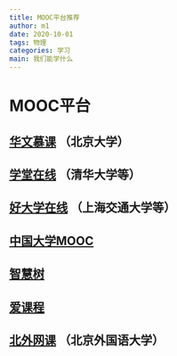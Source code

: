 ```yaml
---
title: MOOC平台推荐
author: m1
date: 2020-10-01
tags: 物理
categories: 学习
main: 我们能学什么
---
```


# MOOC平台

## [华文慕课](http://www.chinesemooc.org)  （北京大学）

## [学堂在线](https://next.xuetangx.com)   （清华大学等）

## [好大学在线](https://www.cnmooc.org)    （上海交通大学等）

## [中国大学MOOC](https://www.icourse163.org)

## [智慧树](https://www.zhihuishu.com)

## [爱课程](http://www.icourses.cn)

## [北外网课](https://www.beiwaiclass.com) （北京外国语大学）

<!--
# 推荐课程

## 基础课程

**[高等数学](http://www.icourses.cn/web/sword/portal/shareDetails?cId=7182)**  （爱课程，需注册）
或 [Acfun搬运](https://www.acfun.cn/v/ac13019628)   [上海交通大学]

**大学物理 [1](https://next.xuetangx.com/course/THU07021000288)  [2](https://next.xuetangx.com/course/THU07021000289)**  （学堂在线） [清华大学]

**大学物理 [力学](https://www.cnmooc.org/portal/course/67/15070.mooc)    [热学](https://www.cnmooc.org/portal/course/3236/15071.mooc)    [电磁学](https://www.cnmooc.org/portal/course/67/15070.mooc)**  （好大学在线） [上海交通大学]

**[大学化学](http://www.chinesemooc.org/mooc/4388)**    （华文慕课） [北京大学]

## 专业课程

[组合数学](https://next.xuetangx.com/course/THU08091000450)  （学堂在线） [清华大学]
[电路理论（上）](https://www.cnmooc.org/portal/course/72/14823.mooc)    [（下）](https://www.cnmooc.org/portal/course/72/14823.mooc)  （好大学在线）
[电路原理](https://next.xuetangx.com/course/THU08061000294)  （学堂在线） [清华大学]
[有机化学](https://next.xuetangx.com/course/THU07031000429)  （学堂在线） [清华大学]
[中级有机化学](http://www.chinesemooc.org/mooc/4410)    （华文慕课） [北京大学]
[病理学](https://next.xuetangx.com/course/THU10101001598/1512011)  （学堂在线） [清华大学]

## 计算机

[C++语言程序设计基础](https://next.xuetangx.com/course/THU08091000247)  （学堂在线） [清华大学]
[Python语言程序设计（北京理工大学）](https://www.icourse163.org/course/BIT-268001) (中国大学MOOC)
[Java程序设计](https://next.xuetangx.com/course/THU08091000251)  （学堂在线） [清华大学]
[计算机网络原理和因特网](http://www.chinesemooc.org/mooc/4880)  （华文慕课） [北京大学]
[操作系统原理](http://www.chinesemooc.org/mooc/4747)  （华文慕课） [北京大学]
[数据结构与算法](http://www.chinesemooc.org/mooc/4417)  （华文慕课） [北京大学]
[计算机组成](http://www.chinesemooc.org/mooc/4392)  （华文慕课） [北京大学]
[算法设计与分析](https://next.xuetangx.com/course/THU08091001409)  （学堂在线） [清华大学]
[数据科学导论](https://next.xuetangx.com/course/THU08091000980)  （学堂在线） [清华大学]
[科学计算与MATLAB语言](https://www.xuetangx.com/course/CSU08091000643)  （学堂在线） [中南大学]

## 通识课程

[英语演讲与演示--张红岩](http://www.chinesemooc.org/mooc/4757)  （华文慕课） [北京大学]
[20世纪西方音乐](http://www.chinesemooc.org/mooc/4386)  （华文慕课） [北京大学]
[中国古代史](http://www.chinesemooc.org/mooc/4415)  （华文慕课） [北京大学]
[心理学概论](https://next.xuetangx.com/course/THU07111000416)  （学堂在线） [清华大学]
[广告的力量](https://www.cnmooc.org/portal/course/5587/14655.mooc)  （好大学在线） [上海交通大学]
-->